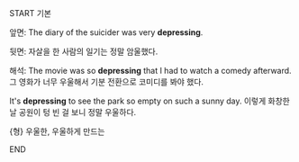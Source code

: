 START
기본

앞면:
The diary of the suicider was very **depressing**. 

뒷면:
자살을 한 사람의 일기는 정말 암울했다.

해석:
The movie was so **depressing** that I had to watch a comedy afterward.  
그 영화가 너무 우울해서 기분 전환으로 코미디를 봐야 했다.  

It's **depressing** to see the park so empty on such a sunny day.
이렇게 화창한 날 공원이 텅 빈 걸 보니 정말 우울하다.

{형} 우울한, 우울하게 만드는  
<!--ID: 1745568139286-->
END
